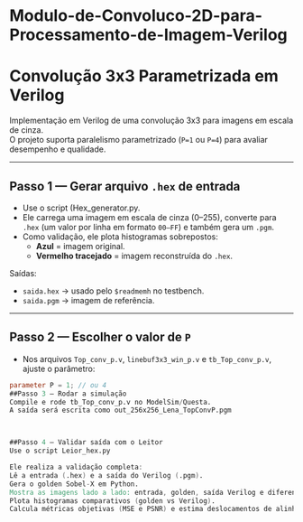 # Modulo-de-Convoluco-2D-para-Processamento-de-Imagem-Verilog

# Convolução 3x3 Parametrizada em Verilog

Implementação em Verilog de uma convolução 3x3 para imagens em escala de cinza.  
O projeto suporta paralelismo parametrizado (`P=1` ou `P=4`) para avaliar desempenho e qualidade.

---

## Passo 1 — Gerar arquivo `.hex` de entrada

- Use o script (Hex_generator.py.  
- Ele carrega uma imagem em escala de cinza (0–255), converte para `.hex` (um valor por linha em formato `00–FF`) e também gera um `.pgm`.  
- Como validação, ele plota histogramas sobrepostos:  
  - **Azul** = imagem original.  
  - **Vermelho tracejado** = imagem reconstruída do `.hex`.  

Saídas:
- `saida.hex` → usado pelo `$readmemh` no testbench.  
- `saida.pgm` → imagem de referência.  

---

## Passo 2 — Escolher o valor de `P`

- Nos arquivos `Top_conv_p.v`, `linebuf3x3_win_p.v` e `tb_Top_conv_p.v`, ajuste o parâmetro:
```verilog
parameter P = 1; // ou 4
##Passo 3 — Rodar a simulação
Compile e rode tb_Top_conv_p.v no ModelSim/Questa.
A saída será escrita como out_256x256_Lena_TopConvP.pgm



##Passo 4 — Validar saída com o Leitor
Use o script Leior_hex.py

Ele realiza a validação completa:
Lê a entrada (.hex) e a saída do Verilog (.pgm).
Gera o golden Sobel-X em Python.
Mostra as imagens lado a lado: entrada, golden, saída Verilog e diferença absoluta.
Plota histogramas comparativos (golden vs Verilog).
Calcula métricas objetivas (MSE e PSNR) e estima deslocamentos de alinhamento.
